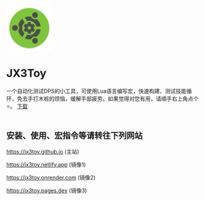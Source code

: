 <img width="120" height="120" src="https://raw.githubusercontent.com/JX3Toy/JX3Toy/main/readme.svg" alt="JX3Toy"/>

# JX3Toy
一个自动化测试DPS的小工具，可使用Lua语言编写宏，快速构建、测试技能循环，免去手打木桩的烦恼，缓解手部疲劳。如果觉得对您有用，请顺手右上角点个⭐。 <a href="https://raw.githubusercontent.com/JX3Toy/JX3Toy/main/JX3Toy.zip">下载</a>
<br>
<br>

## 安装、使用、宏指令等请转往下列网站

<https://jx3toy.github.io> (主站)

<https://jx3toy.netlify.app> (镜像1)

<https://jx3toy.onrender.com> (镜像2)

<https://jx3toy.pages.dev> (镜像3)
